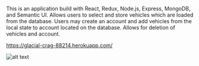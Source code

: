 This is an application build with React, Redux, Node.js, Express, MongoDB, and Semantic UI. Allows users to select and store vehicles which are loaded from the database. Users may create an account and add vehicles from the local state to account located on the database. Allows for deletion of vehicles and account.

https://glacial-crag-88214.herokuapp.com/

![alt text](https://mikehopard.com/Car_Site_Pic.jpg)
